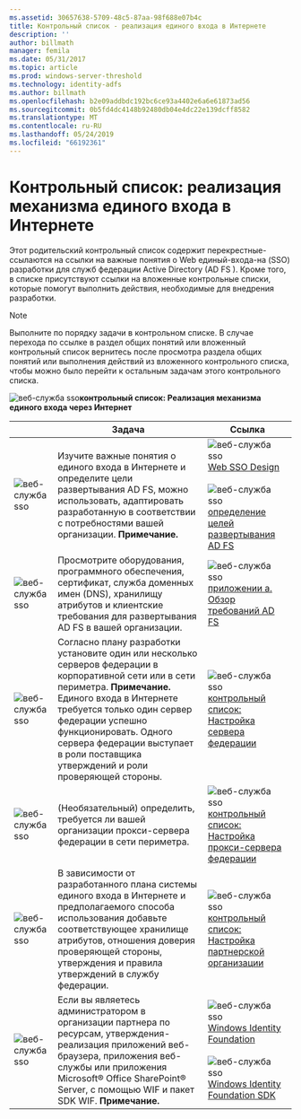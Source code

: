 ```yaml
---
ms.assetid: 30657638-5709-48c5-87aa-98f688e07b4c
title: Контрольный список - реализация единого входа в Интернете
description: ''
author: billmath
manager: femila
ms.date: 05/31/2017
ms.topic: article
ms.prod: windows-server-threshold
ms.technology: identity-adfs
ms.author: billmath
ms.openlocfilehash: b2e09addbdc192bc6ce93a4402e6a6e61873ad56
ms.sourcegitcommit: 0b5fd4dc4148b92480db04e4dc22e139dcff8582
ms.translationtype: MT
ms.contentlocale: ru-RU
ms.lasthandoff: 05/24/2019
ms.locfileid: "66192361"
---
```

# <a name="checklist-implementing-a-web-sso-design"></a>Контрольный список: реализация механизма единого входа в Интернете

Этот родительский контрольный список содержит перекрестные\-ссылаются на ссылки на важные понятия о Web единый\-входа\-на \(SSO\) разработки для служб федерации Active Directory \(AD FS \). Кроме того, в списке присутствуют ссылки на вложенные контрольные списки, которые помогут выполнить действия, необходимые для внедрения разработки.  
  
> [!NOTE]  
> Выполните по порядку задачи в контрольном списке. В случае перехода по ссылке в раздел общих понятий или вложенный контрольный список вернитесь после просмотра раздела общих понятий или выполнения действий из вложенного контрольного списка, чтобы можно было перейти к остальным задачам этого контрольного списка.  
  
![веб-служба sso](media/2b05dce3-938f-4168-9b8f-1f4398cbdb9b.gif)**контрольный список: Реализация механизма единого входа через Интернет**  
  
||Задача|Ссылка|  
|-|--------|-------------|  
|![веб-служба sso](media/icon_checkboxo.gif)|Изучите важные понятия о единого входа в Интернете и определите цели развертывания AD FS, можно использовать, адаптировать разработанную в соответствии с потребностями вашей организации. **Примечание.**|![веб-служба sso](media/faa393df-4856-4431-9eda-4f4e5be72a90.gif)[Web SSO Design](https://technet.microsoft.com/library/dd807033.aspx)<br /><br />![веб-служба sso](media/faa393df-4856-4431-9eda-4f4e5be72a90.gif)[определение целей развертывания AD FS](https://technet.microsoft.com/library/dd807053.aspx)|  
|![веб-служба sso](media/icon_checkboxo.gif)|Просмотрите оборудования, программного обеспечения, сертификат, служба доменных имен \(DNS\), хранилищу атрибутов и клиентские требования для развертывания AD FS в вашей организации.|![веб-служба sso](media/faa393df-4856-4431-9eda-4f4e5be72a90.gif)[приложении a. Обзор требований AD FS](https://technet.microsoft.com/library/ff678034.aspx)|  
|![веб-служба sso](media/icon_checkboxo.gif)|Согласно плану разработки установите один или несколько серверов федерации в корпоративной сети или в сети периметра. **Примечание.** Единого входа в Интернете требуется только один сервер федерации успешно функционировать. Одного сервера федерации выступает в роли поставщика утверждений и роли проверяющей стороны.|![веб-служба sso](media/bc6cea1a-1c6c-4124-8c8f-1df5adfe8c88.gif)[контрольный список: Настройка сервера федерации](Checklist--Setting-Up-a-Federation-Server.md)|  
|![веб-служба sso](media/icon_checkboxo.gif)|\(Необязательный\) определить, требуется ли вашей организации прокси-сервера федерации в сети периметра.|![веб-служба sso](media/bc6cea1a-1c6c-4124-8c8f-1df5adfe8c88.gif)[контрольный список: Настройка прокси-сервера федерации](Checklist--Setting-Up-a-Federation-Server-Proxy.md)|  
|![веб-служба sso](media/icon_checkboxo.gif)|В зависимости от разработанного плана системы единого входа в Интернете и предполагаемого способа использования добавьте соответствующее хранилище атрибутов, отношения доверия проверяющей стороны, утверждения и правила утверждений в службу федерации.|![веб-служба sso](media/bc6cea1a-1c6c-4124-8c8f-1df5adfe8c88.gif)[контрольный список: Настройка партнерской организации](Checklist--Configuring-the-Account-Partner-Organization.md)|  
|![веб-служба sso](media/icon_checkboxo.gif)|Если вы являетесь администратором в организации партнера по ресурсам, утверждения\-реализация приложений веб-браузера, приложения веб-службы или приложения Microsoft® Office SharePoint® Server, с помощью WIF и пакет SDK WIF. **Примечание.**|![веб-служба sso](media/faa393df-4856-4431-9eda-4f4e5be72a90.gif)[Windows Identity Foundation](https://go.microsoft.com/fwlink/?LinkId=122266)<br /><br />![веб-служба sso](media/faa393df-4856-4431-9eda-4f4e5be72a90.gif)[Windows Identity Foundation SDK](https://go.microsoft.com/fwlink/?LinkId=122266)| 
